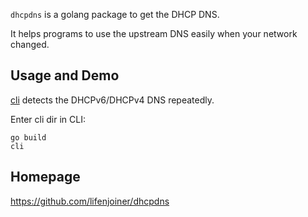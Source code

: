 `dhcpdns` is a golang package to get the DHCP DNS.

It helps programs to use the upstream DNS easily when your network changed.

## Usage and Demo

[cli](./cli) detects the DHCPv6/DHCPv4 DNS repeatedly.

Enter cli dir in CLI:
```
go build
cli
```

## Homepage

https://github.com/lifenjoiner/dhcpdns
